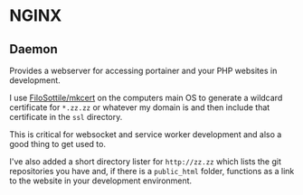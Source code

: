 # NGINX

## Daemon

Provides a webserver for accessing portainer and your PHP websites in development.

I use [FiloSottile/mkcert](https://github.com/FiloSottile/mkcert) on the computers main OS to generate a wildcard certificate for `*.zz.zz` or whatever my domain is and then include that certificate in the `ssl` directory.

This is critical for websocket and service worker development and also a good thing to get used to.

I've also added a short directory lister for `http://zz.zz` which lists the git repositories you have and, if there is a `public_html` folder, functions as a link to the website in your development environment.
